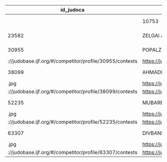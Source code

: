  | id_judoca |        nm_judoca         |                                              ds_link_foto                                               |                         ds_link_perfil                         |                      ds_link_resultado                      |                       ds_link_disputa                        |                      ds_link_estatistica                        |
| --------- | ------------------------ | ------------------------------------------------------------------------------------------------------- | -------------------------------------------------------------- | ----------------------------------------------------------- | ------------------------------------------------------------ | -------------------------------------------------------------- |
     | 10753 | FAZLI Abdul Fahim        | https://78884ca60822a34fb0e6-082b8fd5551e97bc65e327988b444396.ssl.cf3.rackcdn.com/profiles/30/10753.jpg | https://judobase.ijf.org/#/competitor/profile/10753/basic_info | https://judobase.ijf.org/#/competitor/profile/10753/results | https://judobase.ijf.org/#/competitor/profile/10753/contests | https://judobase.ijf.org/#/competitor/profile/10753/statistics |
     23582 | ZELGAI Alikozay          | https://78884ca60822a34fb0e6-082b8fd5551e97bc65e327988b444396.ssl.cf3.rackcdn.com/profiles/30/23582.jpg | https://judobase.ijf.org/#/competitor/profile/23582/basic_info | https://judobase.ijf.org/#/competitor/profile/23582/results | https://judobase.ijf.org/#/competitor/profile/23582/contests | https://judobase.ijf.org/#/competitor/profile/23582/statistics
     30955 | POPALZAI Ali             | https://78884ca60822a34fb0e6-082b8fd5551e97bc65e327988b444396.ssl.cf3.rackcdn.com/profiles/30/30955.jpg | https://judobase.ijf.org/#/competitor/profile/30955/basic_info | https://judobase.ijf.org/#/competitor/profile/30955/results | https
://judobase.ijf.org/#/competitor/profile/30955/contests | https://judobase.ijf.org/#/competitor/profile/30955/statistics
     38099 | AHMADI Ahmad Shabir      | https://78884ca60822a34fb0e6-082b8fd5551e97bc65e327988b444396.ssl.cf3.rackcdn.com/profiles/30/38099
.jpg | https://judobase.ijf.org/#/competitor/profile/38099/basic_info | https://judobase.ijf.org/#/competitor/profile/38099/results | https
://judobase.ijf.org/#/competitor/profile/38099/contests | https://judobase.ijf.org/#/competitor/profile/38099/statistics
     52235 | MUBAREZ Mahboobullah     | https://78884ca60822a34fb0e6-082b8fd5551e97bc65e327988b444396.ssl.cf3.rackcdn.com/profiles/30/52235
.jpg | https://judobase.ijf.org/#/competitor/profile/52235/basic_info | https://judobase.ijf.org/#/competitor/profile/52235/results | https
://judobase.ijf.org/#/competitor/profile/52235/contests | https://judobase.ijf.org/#/competitor/profile/52235/statistics
     63307 | DIVBAND Sayed Kamaluddin | https://78884ca60822a34fb0e6-082b8fd5551e97bc65e327988b444396.ssl.cf3.rackcdn.com/profiles/30/63307
.jpg | https://judobase.ijf.org/#/competitor/profile/63307/basic_info | https://judobase.ijf.org/#/competitor/profile/63307/results | https
://judobase.ijf.org/#/competitor/profile/63307/contests | https://judobase.ijf.org/#/competitor/profile/63307/statistics